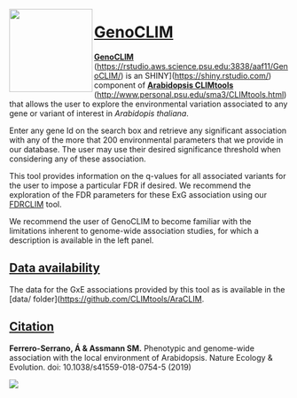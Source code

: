 [<img align="left" width="150" height="150" src="https://github.com/CLIMtools/GenoCLIM/blob/master/www/picture2.png">](https://rstudio.aws.science.psu.edu:3838/aaf11/GenoCLIM/ "GenoCLIM")

# [GenoCLIM](https://rstudio.aws.science.psu.edu:3838/aaf11/GenoCLIM/ "GenoCLIM")
[**GenoCLIM**](https://rstudio.aws.science.psu.edu:3838/aaf11/GenoCLIM/) (https://rstudio.aws.science.psu.edu:3838/aaf11/GenoCLIM/) is an SHINY](https://shiny.rstudio.com/) component of [**Arabidopsis CLIMtools**](http://www.personal.psu.edu/sma3/CLIMtools.html) (http://www.personal.psu.edu/sma3/CLIMtools.html) that allows the user to explore the environmental variation associated to any gene or variant of interest in *Arabidopis thaliana*.

Enter any gene Id on the search box and retrieve any significant association with any of the more that 200 environmental parameters that we provide in our database. The user may use their desired significance threshold when considering any of these association.

This tool provides information on the q-values for all associated variants for the user to impose a particular FDR if desired. We recommend the exploration of the FDR parameters for these ExG association using our [FDRCLIM](https://rstudio.aws.science.psu.edu:3838/aaf11/FDRCLIM/ "FDRCLIM") tool.

We recommend the user of GenoCLIM to become familiar with the limitations inherent to genome-wide association studies, for which a description is available in the left panel.
## [Data availability](https://github.com/CLIMtools/AraCLIM/tree/master/data)
The data for the GxE associations provided by this tool as is available in the [data/ folder](https://github.com/CLIMtools/AraCLIM. 

## [Citation](https://www.nature.com/articles/s41559-018-0754-5)
**Ferrero-Serrano, Á & Assmann SM.** Phenotypic and genome-wide association with the local environment of Arabidopsis. Nature Ecology & Evolution. doi: 10.1038/s41559-018-0754-5 (2019)

[<img align="left" src="https://github.com/CLIMtools/GenoCLIM/blob/master/Screen Shot2.png">](https://rstudio.aws.science.psu.edu:3838/aaf11/GenoCLIM/ "GenoCLIM")
